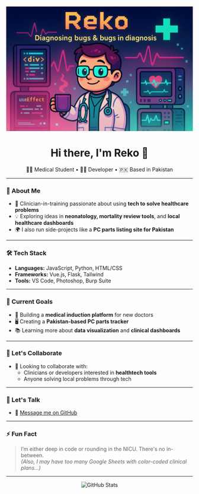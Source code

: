 <p align="center">
  <img src="https://raw.githubusercontent.com/reko-beep/reko-beep/main/banner.png" alt="Reko Banner" />
</p>
<h1 align="center">Hi there, I'm Reko 👋</h1>

<p align="center">
  👨‍⚕️ Medical Student • 🧑‍💻 Developer • 🇵🇰 Based in Pakistan
</p>

---

### 🚀 About Me

- 🧠 Clinician-in-training passionate about using **tech to solve healthcare problems**
- 💡 Exploring ideas in **neonatology, mortality review tools**, and **local healthcare dashboards**
- 🌍 I also run side-projects like a **PC parts listing site for Pakistan**

---

### 🛠️ Tech Stack

- **Languages:** JavaScript, Python, HTML/CSS
- **Frameworks:** Vue.js, Flask, Tailwind
- **Tools:** VS Code, Photoshop, Burp Suite

---

### 📌 Current Goals

- 🔨 Building a **medical induction platform** for new doctors
- 🖥️ Creating a **Pakistan-based PC parts tracker**
- 📚 Learning more about **data visualization** and **clinical dashboards**

---

### 🤝 Let's Collaborate

- 👯 Looking to collaborate with:
  - Clinicians or developers interested in **healthtech tools**
  - Anyone solving local problems through tech

---

### 💬 Let's Talk

- 💌 [Message me on GitHub](https://github.com/reko-beep)


---

### ⚡ Fun Fact

> I’m either deep in code or rounding in the NICU. There's no in-between.  
> *(Also, I may have too many Google Sheets with color-coded clinical plans...)*

---

<p align="center">
  <img src="https://github-readme-stats.vercel.app/api?username=reko-beep&show_icons=true&theme=default" alt="GitHub Stats" />
</p>
